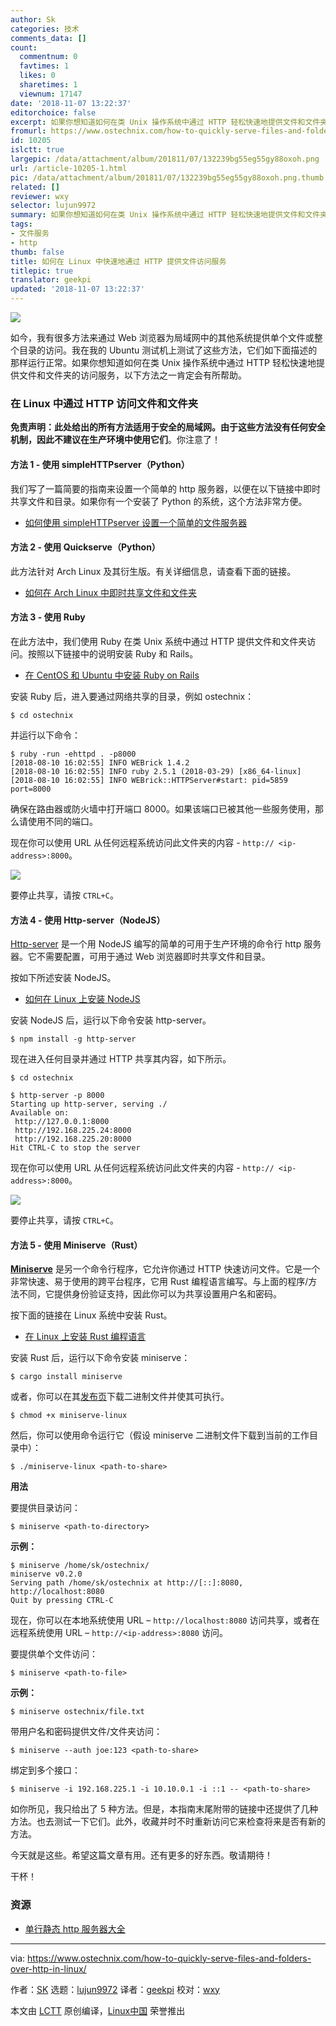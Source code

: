 ```yaml
---
author: Sk
categories: 技术
comments_data: []
count:
  commentnum: 0
  favtimes: 1
  likes: 0
  sharetimes: 1
  viewnum: 17147
date: '2018-11-07 13:22:37'
editorchoice: false
excerpt: 如果你想知道如何在类 Unix 操作系统中通过 HTTP 轻松快速地提供文件和文件夹的访问服务，以下方法之一肯定会有所帮助。
fromurl: https://www.ostechnix.com/how-to-quickly-serve-files-and-folders-over-http-in-linux/
id: 10205
islctt: true
largepic: /data/attachment/album/201811/07/132239bg55eg55gy88oxoh.png
url: /article-10205-1.html
pic: /data/attachment/album/201811/07/132239bg55eg55gy88oxoh.png.thumb.jpg
related: []
reviewer: wxy
selector: lujun9972
summary: 如果你想知道如何在类 Unix 操作系统中通过 HTTP 轻松快速地提供文件和文件夹的访问服务，以下方法之一肯定会有所帮助。
tags:
- 文件服务
- http
thumb: false
title: 如何在 Linux 中快速地通过 HTTP 提供文件访问服务
titlepic: true
translator: geekpi
updated: '2018-11-07 13:22:37'
---
```


![](/data/attachment/album/201811/07/132239bg55eg55gy88oxoh.png)


如今，我有很多方法来通过 Web 浏览器为局域网中的其他系统提供单个文件或整个目录的访问。我在我的 Ubuntu 测试机上测试了这些方法，它们如下面描述的那样运行正常。如果你想知道如何在类 Unix 操作系统中通过 HTTP 轻松快速地提供文件和文件夹的访问服务，以下方法之一肯定会有所帮助。


### 在 Linux 中通过 HTTP 访问文件和文件夹


**免责声明：**此处给出的所有方法适用于安全的局域网。由于这些方法没有任何安全机制，因此**不建议在生产环境中使用它们**。你注意了！


#### 方法 1 - 使用 simpleHTTPserver（Python）


我们写了一篇简要的指南来设置一个简单的 http 服务器，以便在以下链接中即时共享文件和目录。如果你有一个安装了 Python 的系统，这个方法非常方便。


* [如何使用 simpleHTTPserver 设置一个简单的文件服务器](https://www.ostechnix.com/how-to-setup-a-file-server-in-minutes-using-python/)


#### 方法 2 - 使用 Quickserve（Python）


此方法针对 Arch Linux 及其衍生版。有关详细信息，请查看下面的链接。


* [如何在 Arch Linux 中即时共享文件和文件夹](https://www.ostechnix.com/instantly-share-files-folders-arch-linux/)


#### 方法 3 - 使用 Ruby


在此方法中，我们使用 Ruby 在类 Unix 系统中通过 HTTP 提供文件和文件夹访问。按照以下链接中的说明安装 Ruby 和 Rails。


* [在 CentOS 和 Ubuntu 中安装 Ruby on Rails](https://www.ostechnix.com/install-ruby-rails-ubuntu-16-04/)


安装 Ruby 后，进入要通过网络共享的目录，例如 ostechnix：



```
$ cd ostechnix
```

并运行以下命令：



```
$ ruby -run -ehttpd . -p8000
[2018-08-10 16:02:55] INFO WEBrick 1.4.2
[2018-08-10 16:02:55] INFO ruby 2.5.1 (2018-03-29) [x86_64-linux]
[2018-08-10 16:02:55] INFO WEBrick::HTTPServer#start: pid=5859 port=8000
```

确保在路由器或防火墙中打开端口 8000。如果该端口已被其他一些服务使用，那么请使用不同的端口。


现在你可以使用 URL 从任何远程系统访问此文件夹的内容 - `http:// <ip-address>:8000`。


![](/data/attachment/album/201811/07/132240lubbb99l3g9gyyur.png)


要停止共享，请按 `CTRL+C`。


#### 方法 4 - 使用 Http-server（NodeJS）


[Http-server](https://www.npmjs.com/package/http-server) 是一个用 NodeJS 编写的简单的可用于生产环境的命令行 http 服务器。它不需要配置，可用于通过 Web 浏览器即时共享文件和目录。


按如下所述安装 NodeJS。


* [如何在 Linux 上安装 NodeJS](https://www.ostechnix.com/install-node-js-linux/)


安装 NodeJS 后，运行以下命令安装 http-server。



```
$ npm install -g http-server
```

现在进入任何目录并通过 HTTP 共享其内容，如下所示。



```
$ cd ostechnix

$ http-server -p 8000
Starting up http-server, serving ./
Available on:
 http://127.0.0.1:8000
 http://192.168.225.24:8000
 http://192.168.225.20:8000
Hit CTRL-C to stop the server
```

现在你可以使用 URL 从任何远程系统访问此文件夹的内容 - `http:// <ip-address>:8000`。


![](/data/attachment/album/201811/07/132243nfoy04q0q4k1qzz1.png)


要停止共享，请按 `CTRL+C`。


#### 方法 5 - 使用 Miniserve（Rust）


[**Miniserve**](https://github.com/svenstaro/miniserve) 是另一个命令行程序，它允许你通过 HTTP 快速访问文件。它是一个非常快速、易于使用的跨平台程序，它用 Rust 编程语言编写。与上面的程序/方法不同，它提供身份验证支持，因此你可以为共享设置用户名和密码。


按下面的链接在 Linux 系统中安装 Rust。


* [在 Linux 上安装 Rust 编程语言](https://www.ostechnix.com/install-rust-programming-language-in-linux/)


安装 Rust 后，运行以下命令安装 miniserve：



```
$ cargo install miniserve
```

或者，你可以在其[发布页](https://github.com/svenstaro/miniserve/releases)下载二进制文件并使其可执行。



```
$ chmod +x miniserve-linux
```

然后，你可以使用命令运行它（假设 miniserve 二进制文件下载到当前的工作目录中）：



```
$ ./miniserve-linux <path-to-share>
```

**用法**


要提供目录访问：



```
$ miniserve <path-to-directory>
```

**示例：**



```
$ miniserve /home/sk/ostechnix/
miniserve v0.2.0
Serving path /home/sk/ostechnix at http://[::]:8080, http://localhost:8080
Quit by pressing CTRL-C
```

现在，你可以在本地系统使用 URL – `http://localhost:8080` 访问共享，或者在远程系统使用 URL – `http://<ip-address>:8080` 访问。


要提供单个文件访问：



```
$ miniserve <path-to-file>
```

**示例：**



```
$ miniserve ostechnix/file.txt
```

带用户名和密码提供文件/文件夹访问：



```
$ miniserve --auth joe:123 <path-to-share>
```

绑定到多个接口：



```
$ miniserve -i 192.168.225.1 -i 10.10.0.1 -i ::1 -- <path-to-share>
```

如你所见，我只给出了 5 种方法。但是，本指南末尾附带的链接中还提供了几种方法。也去测试一下它们。此外，收藏并时不时重新访问它来检查将来是否有新的方法。


今天就是这些。希望这篇文章有用。还有更多的好东西。敬请期待！


干杯！


### 资源


* [单行静态 http 服务器大全](https://gist.github.com/willurd/5720255)




---


via: <https://www.ostechnix.com/how-to-quickly-serve-files-and-folders-over-http-in-linux/>


作者：[SK](https://www.ostechnix.com/author/sk/) 选题：[lujun9972](https://github.com/lujun9972) 译者：[geekpi](https://github.com/geekpi) 校对：[wxy](https://github.com/wxy)


本文由 [LCTT](https://github.com/LCTT/TranslateProject) 原创编译，[Linux中国](https://linux.cn/) 荣誉推出
